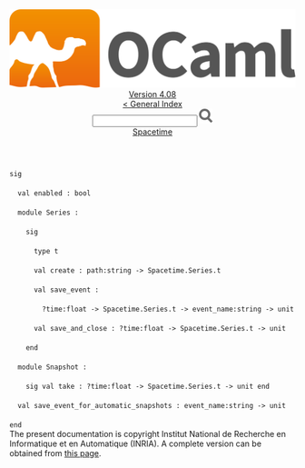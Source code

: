 <!-- ((! set title API !)) ((! set documentation !)) ((! set api !)) ((! set nobreadcrumb !)) -->
<div class="api"><header><nav class="toc brand"><a class="brand" href="https://ocaml.org/"><img src="colour-logo-gray.svg" class="svg" alt="OCaml"></a></nav><nav class="toc"><div class="toc_version"><a href="/docs" id="version-select">Version 4.08</a></div><a href="index.html">&lt; General Index</a><div class="api_search"><input type="text" name="apisearch" id="api_search" oninput="mySearch(false);" onkeypress="this.oninput();" onclick="this.oninput();" onpaste="this.oninput();">
<img src="search_icon.svg" alt="Search" class="svg" onclick="mySearch(false)"></div>
<div id="search_results"></div><div class="toc_title"><a href="Spacetime.html">Spacetime</a></div><ul></ul></nav></header>
<code class="code"><span class="keyword">sig</span><br>
&nbsp;&nbsp;<span class="keyword">val</span>&nbsp;enabled&nbsp;:&nbsp;bool<br>
&nbsp;&nbsp;<span class="keyword">module</span>&nbsp;<span class="constructor">Series</span>&nbsp;:<br>
&nbsp;&nbsp;&nbsp;&nbsp;<span class="keyword">sig</span><br>
&nbsp;&nbsp;&nbsp;&nbsp;&nbsp;&nbsp;<span class="keyword">type</span>&nbsp;t<br>
&nbsp;&nbsp;&nbsp;&nbsp;&nbsp;&nbsp;<span class="keyword">val</span>&nbsp;create&nbsp;:&nbsp;path:string&nbsp;<span class="keywordsign">-&gt;</span>&nbsp;<span class="constructor">Spacetime</span>.<span class="constructor">Series</span>.t<br>
&nbsp;&nbsp;&nbsp;&nbsp;&nbsp;&nbsp;<span class="keyword">val</span>&nbsp;save_event&nbsp;:<br>
&nbsp;&nbsp;&nbsp;&nbsp;&nbsp;&nbsp;&nbsp;&nbsp;?time:float&nbsp;<span class="keywordsign">-&gt;</span>&nbsp;<span class="constructor">Spacetime</span>.<span class="constructor">Series</span>.t&nbsp;<span class="keywordsign">-&gt;</span>&nbsp;event_name:string&nbsp;<span class="keywordsign">-&gt;</span>&nbsp;unit<br>
&nbsp;&nbsp;&nbsp;&nbsp;&nbsp;&nbsp;<span class="keyword">val</span>&nbsp;save_and_close&nbsp;:&nbsp;?time:float&nbsp;<span class="keywordsign">-&gt;</span>&nbsp;<span class="constructor">Spacetime</span>.<span class="constructor">Series</span>.t&nbsp;<span class="keywordsign">-&gt;</span>&nbsp;unit<br>
&nbsp;&nbsp;&nbsp;&nbsp;<span class="keyword">end</span><br>
&nbsp;&nbsp;<span class="keyword">module</span>&nbsp;<span class="constructor">Snapshot</span>&nbsp;:<br>
&nbsp;&nbsp;&nbsp;&nbsp;<span class="keyword">sig</span>&nbsp;<span class="keyword">val</span>&nbsp;take&nbsp;:&nbsp;?time:float&nbsp;<span class="keywordsign">-&gt;</span>&nbsp;<span class="constructor">Spacetime</span>.<span class="constructor">Series</span>.t&nbsp;<span class="keywordsign">-&gt;</span>&nbsp;unit&nbsp;<span class="keyword">end</span><br>
&nbsp;&nbsp;<span class="keyword">val</span>&nbsp;save_event_for_automatic_snapshots&nbsp;:&nbsp;event_name:string&nbsp;<span class="keywordsign">-&gt;</span>&nbsp;unit<br>
<span class="keyword">end</span></code>
<div class="copyright">The present documentation is copyright Institut National de Recherche en Informatique et en Automatique (INRIA). A complete version can be obtained from <a href="http://caml.inria.fr/pub/docs/manual-ocaml/">this page</a>.</div></div>